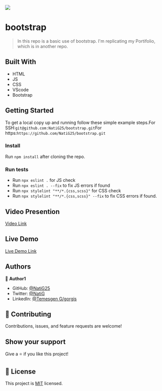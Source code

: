 ![](https://img.shields.io/badge/Microverse-blueviolet)

# bootstrap

> In this repo is a basic use of bootstrap. I'm replicating my Portifolio, which is in another repo. 

## Built With

- HTML
- JS
- CSS
- VScode
- Bootstrap

## Getting Started

To get a local copy up and running follow these simple example steps.For SSH:`git@github.com:NatiG25/bootstrap.git`For https:`https://github.com/NatiG25/bootstrap.git`

### Install
Run `npm install` after cloning the repo.

### Run tests
- Run `npx eslint .` for JS check
- Run `npx eslint . --fix` to fix JS errors if found
- Run `npx stylelint "**/*.{css,scss}"` for CSS check
- Run `npx stylelint "**/*.{css,scss}" --fix` to fix CSS errors if found.

## Video Presention

[Video Link](https://drive.google.com/file/d/1PO_NRuqOek-7XcX1sajRvkPN5LanyaLA/view?usp=sharing)

## Live Demo

[Live Demo Link](https://natig25.github.io/JS-capstone/)

## Authors

👤 **Author1**

- GitHub: [@NatiG25](https://github.com/NatiG25)
- Twitter: [@NatiG](https://twitter.com/NatiG87702270)
- LinkedIn: [@Temesgen G/gorgis](https://linkedin.com/in/temesgen-g-gorgis-0910a6229 )

## 🤝 Contributing

Contributions, issues, and feature requests are welcome!

## Show your support

Give a ⭐️ if you like this project!

## 📝 License

This project is [MIT](./LICENSE) licensed.
